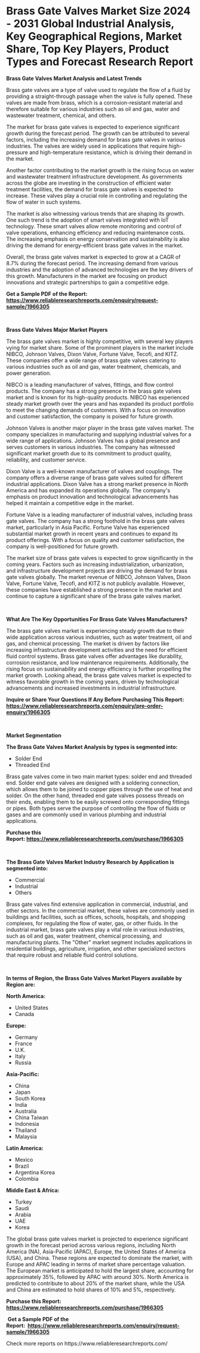 <p><h1>Brass Gate Valves Market Size 2024 - 2031 Global Industrial Analysis, Key Geographical Regions, Market Share, Top Key Players, Product Types and Forecast Research Report</h1></p><p><strong>Brass Gate Valves Market Analysis and Latest Trends</strong></p>
<p><p>Brass gate valves are a type of valve used to regulate the flow of a fluid by providing a straight-through passage when the valve is fully opened. These valves are made from brass, which is a corrosion-resistant material and therefore suitable for various industries such as oil and gas, water and wastewater treatment, chemical, and others.</p><p>The market for brass gate valves is expected to experience significant growth during the forecast period. The growth can be attributed to several factors, including the increasing demand for brass gate valves in various industries. The valves are widely used in applications that require high-pressure and high-temperature resistance, which is driving their demand in the market.</p><p>Another factor contributing to the market growth is the rising focus on water and wastewater treatment infrastructure development. As governments across the globe are investing in the construction of efficient water treatment facilities, the demand for brass gate valves is expected to increase. These valves play a crucial role in controlling and regulating the flow of water in such systems.</p><p>The market is also witnessing various trends that are shaping its growth. One such trend is the adoption of smart valves integrated with IoT technology. These smart valves allow remote monitoring and control of valve operations, enhancing efficiency and reducing maintenance costs. The increasing emphasis on energy conservation and sustainability is also driving the demand for energy-efficient brass gate valves in the market.</p><p>Overall, the brass gate valves market is expected to grow at a CAGR of 8.7% during the forecast period. The increasing demand from various industries and the adoption of advanced technologies are the key drivers of this growth. Manufacturers in the market are focusing on product innovations and strategic partnerships to gain a competitive edge.</p></p>
<p><strong>Get a Sample PDF of the Report:&nbsp; <a href="https://www.reliableresearchreports.com/enquiry/request-sample/1966305">https://www.reliableresearchreports.com/enquiry/request-sample/1966305</a></strong></p>
<p>&nbsp;</p>
<p><strong>Brass Gate Valves Major Market Players</strong></p>
<p><p>The brass gate valves market is highly competitive, with several key players vying for market share. Some of the prominent players in the market include NIBCO, Johnson Valves, Dixon Valve, Fortune Valve, Tecofi, and KITZ. These companies offer a wide range of brass gate valves catering to various industries such as oil and gas, water treatment, chemicals, and power generation.</p><p>NIBCO is a leading manufacturer of valves, fittings, and flow control products. The company has a strong presence in the brass gate valves market and is known for its high-quality products. NIBCO has experienced steady market growth over the years and has expanded its product portfolio to meet the changing demands of customers. With a focus on innovation and customer satisfaction, the company is poised for future growth.</p><p>Johnson Valves is another major player in the brass gate valves market. The company specializes in manufacturing and supplying industrial valves for a wide range of applications. Johnson Valves has a global presence and serves customers in various industries. The company has witnessed significant market growth due to its commitment to product quality, reliability, and customer service.</p><p>Dixon Valve is a well-known manufacturer of valves and couplings. The company offers a diverse range of brass gate valves suited for different industrial applications. Dixon Valve has a strong market presence in North America and has expanded its operations globally. The company's emphasis on product innovation and technological advancements has helped it maintain a competitive edge in the market.</p><p>Fortune Valve is a leading manufacturer of industrial valves, including brass gate valves. The company has a strong foothold in the brass gate valves market, particularly in Asia Pacific. Fortune Valve has experienced substantial market growth in recent years and continues to expand its product offerings. With a focus on quality and customer satisfaction, the company is well-positioned for future growth.</p><p>The market size of brass gate valves is expected to grow significantly in the coming years. Factors such as increasing industrialization, urbanization, and infrastructure development projects are driving the demand for brass gate valves globally. The market revenue of NIBCO, Johnson Valves, Dixon Valve, Fortune Valve, Tecofi, and KITZ is not publicly available. However, these companies have established a strong presence in the market and continue to capture a significant share of the brass gate valves market.</p></p>
<p>&nbsp;</p>
<p><strong>What Are The Key Opportunities For Brass Gate Valves Manufacturers?</strong></p>
<p><p>The brass gate valves market is experiencing steady growth due to their wide application across various industries, such as water treatment, oil and gas, and chemical processing. The market is driven by factors like increasing infrastructure development activities and the need for efficient fluid control systems. Brass gate valves offer advantages like durability, corrosion resistance, and low maintenance requirements. Additionally, the rising focus on sustainability and energy efficiency is further propelling the market growth. Looking ahead, the brass gate valves market is expected to witness favorable growth in the coming years, driven by technological advancements and increased investments in industrial infrastructure.</p></p>
<p><strong>Inquire or Share Your Questions If Any Before Purchasing This Report: <a href="https://www.reliableresearchreports.com/enquiry/pre-order-enquiry/1966305">https://www.reliableresearchreports.com/enquiry/pre-order-enquiry/1966305</a></strong></p>
<p>&nbsp;</p>
<p><strong>Market Segmentation</strong></p>
<p><strong>The Brass Gate Valves Market Analysis by types is segmented into:</strong></p>
<p><ul><li>Solder End</li><li>Threaded End</li></ul></p>
<p><p>Brass gate valves come in two main market types: solder end and threaded end. Solder end gate valves are designed with a soldering connection, which allows them to be joined to copper pipes through the use of heat and solder. On the other hand, threaded end gate valves possess threads on their ends, enabling them to be easily screwed onto corresponding fittings or pipes. Both types serve the purpose of controlling the flow of fluids or gases and are commonly used in various plumbing and industrial applications.</p></p>
<p><strong>Purchase this Report:&nbsp;<a href="https://www.reliableresearchreports.com/purchase/1966305">https://www.reliableresearchreports.com/purchase/1966305</a></strong></p>
<p>&nbsp;</p>
<p><strong>The Brass Gate Valves Market Industry Research by Application is segmented into:</strong></p>
<p><ul><li>Commercial</li><li>Industrial</li><li>Others</li></ul></p>
<p><p>Brass gate valves find extensive application in commercial, industrial, and other sectors. In the commercial market, these valves are commonly used in buildings and facilities, such as offices, schools, hospitals, and shopping complexes, for regulating the flow of water, gas, or other fluids. In the industrial market, brass gate valves play a vital role in various industries, such as oil and gas, water treatment, chemical processing, and manufacturing plants. The "Other" market segment includes applications in residential buildings, agriculture, irrigation, and other specialized sectors that require robust and reliable fluid control solutions.</p></p>
<p>&nbsp;</p>
<p><strong>In terms of Region, the Brass Gate Valves Market Players available by Region are:</strong></p>
<p>
    <p> <strong> North America: </strong>
        <ul>
            <li>United States</li>
            <li>Canada</li>
        </ul>
        </p> 
    <p> <strong> Europe: </strong>
        <ul>
            <li>Germany</li>
            <li>France</li>
            <li>U.K.</li>
            <li>Italy</li>
            <li>Russia</li>
        </ul>
        </p> 
    <p> <strong> Asia-Pacific: </strong>
        <ul>
            <li>China</li>
            <li>Japan</li>
            <li>South Korea</li>
            <li>India</li>
            <li>Australia</li>
            <li>China Taiwan</li>
            <li>Indonesia</li>
            <li>Thailand</li>
            <li>Malaysia</li>
        </ul>
        </p> 
    <p> <strong> Latin America: </strong>
        <ul>
            <li>Mexico</li>
            <li>Brazil</li>
            <li>Argentina Korea</li>
            <li>Colombia</li>
        </ul>
        </p> 
    <p> <strong> Middle East & Africa: </strong>
        <ul>
            <li>Turkey</li>
            <li>Saudi</li>
            <li>Arabia</li>
            <li>UAE</li>
            <li>Korea</li>
        </ul>
    </p>
    </p>
<p><p>The global brass gate valves market is projected to experience significant growth in the forecast period across various regions, including North America (NA), Asia-Pacific (APAC), Europe, the United States of America (USA), and China. These regions are expected to dominate the market, with Europe and APAC leading in terms of market share percentage valuation. The European market is anticipated to hold the largest share, accounting for approximately 35%, followed by APAC with around 30%. North America is predicted to contribute to about 20% of the market share, while the USA and China are estimated to hold shares of 10% and 5%, respectively.</p></p>
<p><strong>Purchase this Report: <a href="https://www.reliableresearchreports.com/purchase/1966305">https://www.reliableresearchreports.com/purchase/1966305</a></strong></p>
<p>&nbsp;<strong>Get a Sample PDF of the Report:&nbsp;&nbsp;<a href="https://www.reliableresearchreports.com/enquiry/request-sample/1966305">https://www.reliableresearchreports.com/enquiry/request-sample/1966305</a></strong></p>
<p><strong></strong></p>
<p>Check more reports on https://www.reliableresearchreports.com/</p>